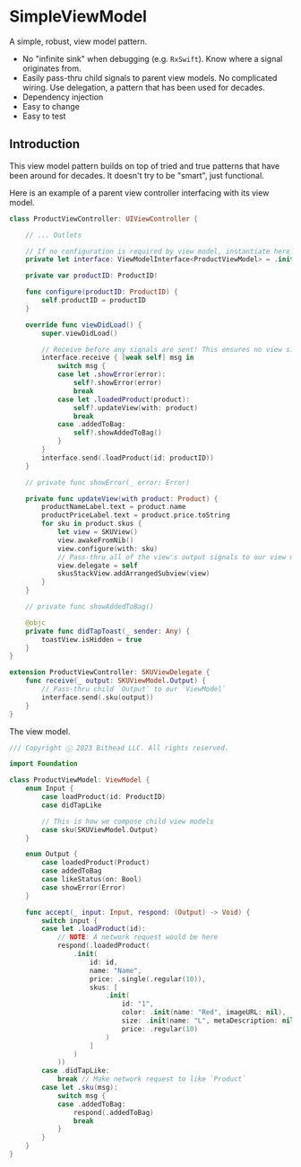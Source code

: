 # SimpleViewModel

A simple, robust, view model pattern.

- No "infinite sink" when debugging (e.g. `RxSwift`). Know where a signal originates from.
- Easily pass-thru child signals to parent view models. No complicated wiring. Use delegation, a pattern that has been used for decades.
- Dependency injection
- Easy to change
- Easy to test

## Introduction

This view model pattern builds on top of tried and true patterns that have been around for decades. It doesn't try to be "smart", just functional.

Here is an example of a parent view controller interfacing with its view model.

```swift
class ProductViewController: UIViewController {

    // ... Outlets

    // If no configuration is required by view model, instantiate here. It may be necessary to instantiate this in `configure` or even `viewDidLoad`. It's up to you.
    private let interface: ViewModelInterface<ProductViewModel> = .init(viewModel: .init())

    private var productID: ProductID!

    func configure(productID: ProductID) {
        self.productID = productID
    }

    override func viewDidLoad() {
        super.viewDidLoad()

        // Receive before any signals are sent! This ensures no view signal is lost.
        interface.receive { [weak self] msg in
            switch msg {
            case let .showError(error):
                self?.showError(error)
                break
            case let .loadedProduct(product):
                self?.updateView(with: product)
                break
            case .addedToBag:
                self?.showAddedToBag()
            }
        }
        interface.send(.loadProduct(id: productID))
    }

    // private func showError(_ error: Error)

    private func updateView(with product: Product) {
        productNameLabel.text = product.name
        productPriceLabel.text = product.price.toString
        for sku in product.skus {
            let view = SKUView()
            view.awakeFromNib()
            view.configure(with: sku)
            // Pass-thru all of the view's output signals to our view model
            view.delegate = self
            skusStackView.addArrangedSubview(view)
        }
    }

    // private func showAddedToBag()

    @objc
    private func didTapToast(_ sender: Any) {
        toastView.isHidden = true
    }
}

extension ProductViewController: SKUViewDelegate {
    func receive(_ output: SKUViewModel.Output) {
        // Pass-thru child `Output` to our `ViewModel`
        interface.send(.sku(output))
    }
}
```

The view model.

```swift
/// Copyright ⓒ 2023 Bithead LLC. All rights reserved.

import Foundation

class ProductViewModel: ViewModel {
    enum Input {
        case loadProduct(id: ProductID)
        case didTapLike

        // This is how we compose child view models
        case sku(SKUViewModel.Output)
    }

    enum Output {
        case loadedProduct(Product)
        case addedToBag
        case likeStatus(on: Bool)
        case showError(Error)
    }

    func accept(_ input: Input, respond: (Output) -> Void) {
        switch input {
        case let .loadProduct(id):
            // NOTE: A network request would be here
            respond(.loadedProduct(
                .init(
                    id: id,
                    name: "Name",
                    price: .single(.regular(10)),
                    skus: [
                        .init(
                            id: "1",
                            color: .init(name: "Red", imageURL: nil),
                            size: .init(name: "L", metaDescription: nil),
                            price: .regular(10)
                        )
                    ]
                )
            ))
        case .didTapLike:
            break // Make network request to like `Product`
        case let .sku(msg):
            switch msg {
            case .addedToBag:
                respond(.addedToBag)
                break
            }
        }
    }
}
```
